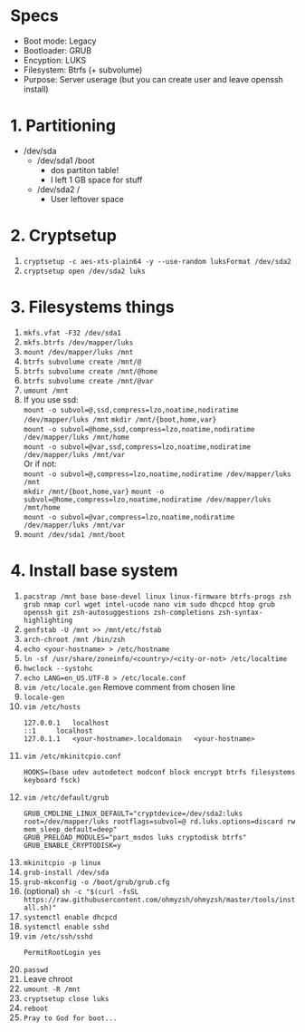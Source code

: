 # Specs
- Boot mode: Legacy
- Bootloader: GRUB
- Encyption: LUKS
- Filesystem: Btrfs (+ subvolume)
- Purpose: Server userage (but you can create user and leave openssh install)


# 1. Partitioning
- /dev/sda
  - /dev/sda1 /boot
    - dos partiton table!
    - I left 1 GB space for stuff
  - /dev/sda2 /
    - User leftover space

# 2. Cryptsetup
1. `cryptsetup -c aes-xts-plain64 -y --use-random luksFormat /dev/sda2`
2. `cryptsetup open /dev/sda2 luks`

# 3. Filesystems things
1. `mkfs.vfat -F32 /dev/sda1`
2. `mkfs.btrfs /dev/mapper/luks`
3. `mount /dev/mapper/luks /mnt`
4. `btrfs subvolume create /mnt/@`
5. `btrfs subvolume create /mnt/@home`
6. `btrfs subvolume create /mnt/@var`
7. `umount /mnt`
8. If you use ssd:  
  `mount -o subvol=@,ssd,compress=lzo,noatime,nodiratime /dev/mapper/luks /mnt` 
  `mkdir /mnt/{boot,home,var}`  
  `mount -o subvol=@home,ssd,compress=lzo,noatime,nodiratime /dev/mapper/luks /mnt/home`  
  `mount -o subvol=@var,ssd,compress=lzo,noatime,nodiratime /dev/mapper/luks /mnt/var`  
   Or if not:  
  `mount -o subvol=@,compress=lzo,noatime,nodiratime /dev/mapper/luks /mnt`  
  `mkdir /mnt/{boot,home,var}`
  `mount -o subvol=@home,compress=lzo,noatime,nodiratime /dev/mapper/luks /mnt/home`   
  `mount -o subvol=@var,compress=lzo,noatime,nodiratime /dev/mapper/luks /mnt/var`   
9. `mount /dev/sda1 /mnt/boot`

# 4. Install base system
1. `pacstrap /mnt base base-devel linux linux-firmware btrfs-progs zsh grub nmap curl wget intel-ucode nano vim sudo dhcpcd htop grub openssh git zsh-autosuggestions zsh-completions zsh-syntax-highlighting`
2. `genfstab -U /mnt >> /mnt/etc/fstab`
3. `arch-chroot /mnt /bin/zsh`
4. `echo <your-hostname> > /etc/hostname`
5. `ln -sf /usr/share/zoneinfo/<country>/<city-or-not> /etc/localtime`
6. `hwclock --systohc`
7. `echo LANG=en_US.UTF-8 > /etc/locale.conf`
8. `vim /etc/locale.gen` Remove comment from chosen line
9. `locale-gen`
10. `vim /etc/hosts`
    ```
    127.0.0.1   localhost  
    ::1     localhost  
    127.0.1.1   <your-hostname>.localdomain   <your-hostname>  
    ```
11. `vim /etc/mkinitcpio.conf`  
    ``` # Add encrypt and btrfs hooks before filesystems
    HOOKS=(base udev autodetect modconf block encrypt btrfs filesystems keyboard fsck) 
    ```
12. `vim /etc/default/grub`
    ```
    GRUB_CMDLINE_LINUX_DEFAULT="cryptdevice=/dev/sda2:luks root=/dev/mapper/luks rootflags=subvol=@ rd.luks.options=discard rw mem_sleep_default=deep"
    GRUB_PRELOAD_MODULES="part_msdos luks cryptodisk btrfs"
    GRUB_ENABLE_CRYPTODISK=y
    ```
13. `mkinitcpio -p linux`
14. `grub-install /dev/sda`
15. `grub-mkconfig -o /boot/grub/grub.cfg`
16. (optional) `sh -c "$(curl -fsSL https://raw.githubusercontent.com/ohmyzsh/ohmyzsh/master/tools/install.sh)"`
17. `systemctl enable dhcpcd`
18. `systemctl enable sshd`
19. `vim /etc/ssh/sshd`
    ```Remove comment from this line
    PermitRootLogin yes
    ```
20. `passwd`
21. Leave chroot
22. `umount -R /mnt`
23. `cryptsetup close luks`
24. `reboot`
25. `Pray to God for boot...`
